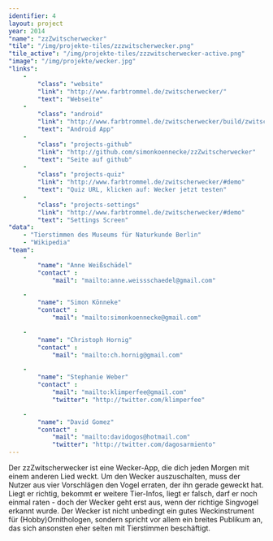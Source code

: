 ```yaml
---
identifier: 4
layout: project
year: 2014
"name": "zzZwitscherwecker"
"tile": "/img/projekte-tiles/zzzwitscherwecker.png"
"tile_active": "/img/projekte-tiles/zzzwitscherwecker-active.png"
"image": "/img/projekte/wecker.jpg"
"links":
    -
        "class": "website"
        "link": "http://www.farbtrommel.de/zwitscherwecker/"
        "text": "Webseite"
    -
        "class": "android"
        "link": "http://www.farbtrommel.de/zwitscherwecker/build/zwitscherwecker.apk"
        "text": "Android App"
    -
        "class": "projects-github"
        "link": "http://github.com/simonkoennecke/zzZwitscherwecker"
        "text": "Seite auf github"
    -
        "class": "projects-quiz"
        "link": "http://www.farbtrommel.de/zwitscherwecker/#demo"
        "text": "Quiz URL, klicken auf: Wecker jetzt testen"
    -
        "class": "projects-settings"
        "link": "http://www.farbtrommel.de/zwitscherwecker/#demo"
        "text": "Settings Screen"
"data":
    - "Tierstimmen des Museums für Naturkunde Berlin"
    - "Wikipedia"
"team":
    -
        "name": "Anne Weißschädel"
        "contact" :
            "mail": "mailto:anne.weissschaedel@gmail.com"

    -
        "name": "Simon Könneke"
        "contact" :
            "mail": "mailto:simonkoennecke@gmail.com"

    -
        "name": "Christoph Hornig"
        "contact" :
            "mail": "mailto:ch.hornig@gmail.com"

    -
        "name": "Stephanie Weber"
        "contact" :
            "mail": "mailto:klimperfee@gmail.com"
            "twitter": "http://twitter.com/klimperfee"

    -
        "name": "David Gomez"
        "contact" :
            "mail": "mailto:davidogos@hotmail.com"
            "twitter": "http://twitter.com/dagosarmiento"
---
```

Der zzZwitscherwecker ist eine Wecker-App, die dich jeden Morgen mit einem anderen Lied weckt. Um den Wecker
auszuschalten, muss der Nutzer aus vier Vorschlägen den Vogel erraten, der ihn gerade geweckt hat. Liegt er richtig,
bekommt er weitere Tier-Infos, liegt er falsch, darf er noch einmal raten - doch der Wecker geht erst aus, wenn der
richtige Singvogel erkannt wurde. Der Wecker ist nicht unbedingt ein gutes Weckinstrument für (Hobby)Ornithologen,
sondern spricht vor allem ein breites Publikum an, das sich ansonsten eher selten mit Tierstimmen beschäftigt.